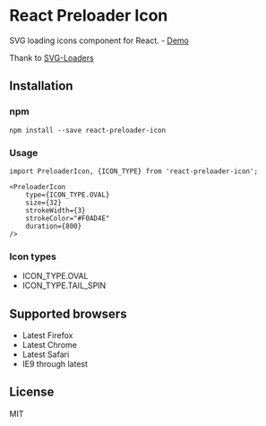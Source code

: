 # React Preloader Icon

SVG loading icons component for React. - [Demo](http://uyeong.github.io/react-preloader-icon)

Thank to [SVG-Loaders](https://github.com/SamHerbert/SVG-Loaders)

## Installation

### npm

```
npm install --save react-preloader-icon
```

### Usage

```
import PreloaderIcon, {ICON_TYPE} from 'react-preloader-icon';

<PreloaderIcon
    type={ICON_TYPE.OVAL}
    size={32}
    strokeWidth={3}
    strokeColor="#F0AD4E"
    duration={800}
/> 
```

### Icon types

 - ICON_TYPE.OVAL
 - ICON_TYPE.TAIL_SPIN

## Supported browsers

  * Latest Firefox
  * Latest Chrome
  * Latest Safari
  * IE9 through latest

## License

MIT
